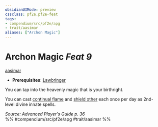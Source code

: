 ```yaml
---
obsidianUIMode: preview
cssclass: pf2e,pf2e-feat
tags:
- compendium/src/pf2e/apg
- trait/aasimar
aliases: ["Archon Magic"]
---
```

# Archon Magic  *Feat 9*  
[aasimar](../../Rules/traits/aasimar-apg.md)  

- **Prerequisites**: [Lawbringer](lawbringer-apg.md)

You can tap into the heavenly magic that is your birthright.

You can cast [continual flame](../spells/continual-flame.md) and [shield other](../spells/shield-other.md) each once per day as 2nd-level divine innate spells.

*Source: Advanced Player's Guide p. 36*  
%% #compendium/src/pf2e/apg #trait/aasimar %%